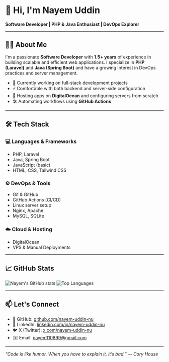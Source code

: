 # 👋 Hi, I'm Nayem Uddin

**Software Developer | PHP & Java Enthusiast | DevOps Explorer**

---

## 🧑‍💻 About Me

I'm a passionate **Software Developer** with **1.5+ years** of experience in building scalable and efficient web applications. I specialize in **PHP (Laravel)** and **Java (Spring Boot)** and have a growing interest in DevOps practices and server management.

- 💼 Currently working on full-stack development projects
- ⚡ Comfortable with both backend and server-side configuration
- 🚀 Hosting apps on **DigitalOcean** and configuring servers from scratch
- 🛠️ Automating workflows using **GitHub Actions**

---

## 🛠️ Tech Stack

### 💻 Languages & Frameworks
- PHP, Laravel
- Java, Spring Boot
- JavaScript (basic)
- HTML, CSS, Tailwind CSS

### ⚙️ DevOps & Tools
- Git & GitHub
- GitHub Actions (CI/CD)
- Linux server setup
- Nginx, Apache
- MySQL, SQLite

### ☁️ Cloud & Hosting
- DigitalOcean
- VPS & Manual Deployments

---

## 📈 GitHub Stats

![Nayem's GitHub stats](https://github-readme-stats.vercel.app/api?username=nayem-uddin-nu&show_icons=true&theme=radical)
![Top Languages](https://github-readme-stats.vercel.app/api/top-langs/?username=nayem-uddin-nu&layout=compact&theme=radical)

---

## 📫 Let's Connect

- 🐙 GitHub: [github.com/nayem-uddin-nu](https://github.com/nayem-uddin-nu)
- 💼 LinkedIn: [linkedin.com/in/nayem-uddin-nu](https://www.linkedin.com/in/nayem-uddin-nu)
- 🐦 X (Twitter): [x.com/nayem-uddin-nu](https://x.com/nayem-uddin-nu)
- ✉️ Email: [nayem110899@gmail.com](mailto:nayem110899@gmail.com)

---

_“Code is like humor. When you have to explain it, it’s bad.” — Cory House_
